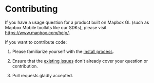 # Contributing

If you have a usage question for a product built on Mapbox GL (such as Mapbox Mobile toolkits like our SDKs), please visit https://www.mapbox.com/help/. 

If you want to contribute code: 

1. Please familiarize yourself with the [install process](INSTALL.md). 

1. Ensure that the [existing issues](https://github.com/mapbox/mapbox-gl-native/issues?utf8=✓&q=) don't already cover your question or contribution. 

1. Pull requests gladly accepted. 
